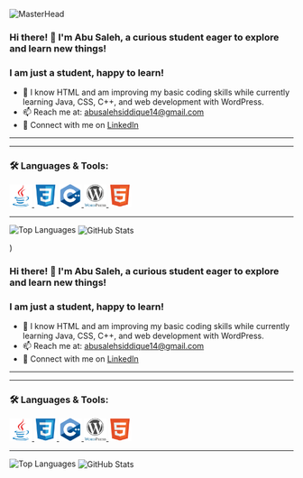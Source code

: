 ![MasterHead]([https://media3.giphy.com/media/v1.Y2lkPTc5MGI3NjExdXB2Y3B5ejU1dTluaWs1cWx6YjVtbjI1NHowcHFueDB4M2d2M2w5eCZlcD12MV9pbnRlcm5hbF9naWZfYnlfaWQmY3Q9cw/BXjqytvu9bKzCUHdzz/giphy.gif\](https://giphy.com/stickers/cat-vibing-BXjqytvu9bKzCUHdzz))

<h3 align="left">Hi there! 👋 I'm Abu Saleh, a curious student eager to explore and learn new things!</h3>
<h3 align="left"> I am just a student, happy to learn! </h3>

- 🌱 I know HTML and am improving my basic coding skills while currently learning Java, CSS, C++, and web development with WordPress.
- 📫 Reach me at: abusalehsiddique14@gmail.com  
- 💼 Connect with me on [LinkedIn](https://www.linkedin.com/in/abusalehsiddique14/)

---
---

<h3 align="left">🛠️ Languages & Tools:</h3>

<p align="left">
  <a href="https://www.java.com" target="_blank" rel="noreferrer">
    <img src="https://raw.githubusercontent.com/devicons/devicon/master/icons/java/java-original.svg" alt="Java" width="40" height="40"/>
  </a>
  <a href="https://developer.mozilla.org/en-US/docs/Web/CSS" target="_blank" rel="noreferrer">
    <img src="https://raw.githubusercontent.com/devicons/devicon/master/icons/css3/css3-original.svg" alt="CSS" width="40" height="40"/>
  </a>
  <a href="https://en.wikipedia.org/wiki/C%2B%2B" target="_blank" rel="noreferrer">
    <img src="https://raw.githubusercontent.com/devicons/devicon/master/icons/cplusplus/cplusplus-original.svg" alt="C++" width="40" height="40"/>
  </a>
  <a href="https://wordpress.org/" target="_blank" rel="noreferrer">
    <img src="https://raw.githubusercontent.com/devicons/devicon/master/icons/wordpress/wordpress-original.svg" alt="WordPress" width="40" height="40"/>
  </a>
  <a href="https://developer.mozilla.org/en-US/docs/Web/HTML" target="_blank" rel="noreferrer">
    <img src="https://raw.githubusercontent.com/devicons/devicon/master/icons/html5/html5-original.svg" alt="HTML" width="40" height="40"/>
  </a>
</p>

---

<p><img align="left" src="https://github-readme-stats.vercel.app/api/top-langs?username=codebysaleh&show_icons=true&locale=en&layout=compact" alt="Top Languages" /></p>

<p>&nbsp;<img align="center" src="https://github-readme-stats.vercel.app/api?username=codebysaleh&show_icons=true&locale=en" alt="GitHub Stats" /></p>)

<h3 align="left">Hi there! 👋 I'm Abu Saleh, a curious student eager to explore and learn new things!</h3>
<h3 align="left"> I am just a student, happy to learn! </h3>

- 🌱 I know HTML and am improving my basic coding skills while currently learning Java, CSS, C++, and web development with WordPress.
- 📫 Reach me at: abusalehsiddique14@gmail.com  
- 💼 Connect with me on [LinkedIn](https://www.linkedin.com/in/abusalehsiddique14/)

---
---

<h3 align="left">🛠️ Languages & Tools:</h3>

<p align="left">
  <a href="https://www.java.com" target="_blank" rel="noreferrer">
    <img src="https://raw.githubusercontent.com/devicons/devicon/master/icons/java/java-original.svg" alt="Java" width="40" height="40"/>
  </a>
  <a href="https://developer.mozilla.org/en-US/docs/Web/CSS" target="_blank" rel="noreferrer">
    <img src="https://raw.githubusercontent.com/devicons/devicon/master/icons/css3/css3-original.svg" alt="CSS" width="40" height="40"/>
  </a>
  <a href="https://en.wikipedia.org/wiki/C%2B%2B" target="_blank" rel="noreferrer">
    <img src="https://raw.githubusercontent.com/devicons/devicon/master/icons/cplusplus/cplusplus-original.svg" alt="C++" width="40" height="40"/>
  </a>
  <a href="https://wordpress.org/" target="_blank" rel="noreferrer">
    <img src="https://raw.githubusercontent.com/devicons/devicon/master/icons/wordpress/wordpress-original.svg" alt="WordPress" width="40" height="40"/>
  </a>
  <a href="https://developer.mozilla.org/en-US/docs/Web/HTML" target="_blank" rel="noreferrer">
    <img src="https://raw.githubusercontent.com/devicons/devicon/master/icons/html5/html5-original.svg" alt="HTML" width="40" height="40"/>
  </a>
</p>

---

<p><img align="left" src="https://github-readme-stats.vercel.app/api/top-langs?username=codebysaleh&show_icons=true&locale=en&layout=compact" alt="Top Languages" /></p>

<p>&nbsp;<img align="center" src="https://github-readme-stats.vercel.app/api?username=codebysaleh&show_icons=true&locale=en" alt="GitHub Stats" /></p>
